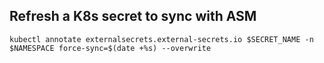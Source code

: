 ## Refresh a K8s secret to sync with ASM
`kubectl annotate externalsecrets.external-secrets.io $SECRET_NAME -n $NAMESPACE force-sync=$(date +%s) --overwrite`
